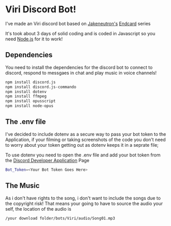 # Viri Discord Bot!
I've made an Viri discord bot based on [Jakeneutron's](https://www.youtube.com/user/Jakeneutron) [Endcard](https://www.youtube.com/playlist?list=PLNzAbQKI5RwGvxtk3ZvkXHyT11o01yKol) series

It's took about 3 days of solid coding and is coded in Javascript so you need [Node.js](https://nodejs.org/en/) for it to work!
## Dependencies
You need to install the dependencies for the discord bot to connect to discord, respond to messgaes in chat and play music in voice channels!
```bash
npm install discord.js
npm install discord.js-commando
npm install dotenv
npm install ffmpeg
npm install opusscript
npm install node-opus
```
## The .env file
I've decided to include dotenv as a secure way to pass your bot token to the Application, if your filming or taking screenshots of the code you don't need to worry about your token getting out as dotenv keeps it in a seprate file; 

To use dotenv you need to open the .env file and add your bot token from the [Discord Developer Application](https://discordapp.com/developers/applications/) Page
```bash
Bot_Token=<Your Bot Token Goes Here>
```
## The Music 
As i don't have rights to the song, i don't want to include the songs due to the copyright risk!
That means your going to have to source the audio your self, the location of the audio is 
```bash
/your download folder/bots/Viri/audio/Song01.mp3
```
